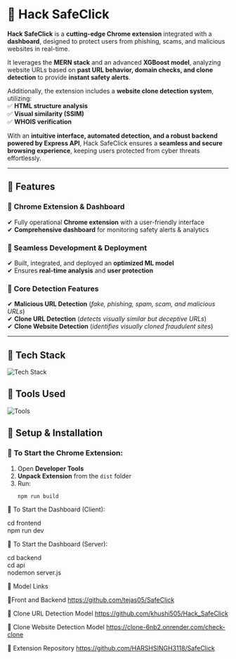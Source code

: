 # 🚀 Hack SafeClick  

**Hack SafeClick** is a **cutting-edge Chrome extension** integrated with a **dashboard**, designed to protect users from phishing, scams, and malicious websites in real-time.  

It leverages the **MERN stack** and an advanced **XGBoost model**, analyzing website URLs based on **past URL behavior, domain checks, and clone detection** to provide **instant safety alerts**.  

Additionally, the extension includes a **website clone detection system**, utilizing:  
✅ **HTML structure analysis**  
✅ **Visual similarity (SSIM)**  
✅ **WHOIS verification**  

With an **intuitive interface, automated detection, and a robust backend powered by Express API**, Hack SafeClick ensures a **seamless and secure browsing experience**, keeping users protected from cyber threats effortlessly.  

---

## 📌 Features  

### 🔹 **Chrome Extension & Dashboard**  
✔ Fully operational **Chrome extension** with a user-friendly interface  
✔ **Comprehensive dashboard** for monitoring safety alerts & analytics  

### 🔹 **Seamless Development & Deployment**  
✔ Built, integrated, and deployed an **optimized ML model**  
✔ Ensures **real-time analysis** and **user protection**  

### 🔹 **Core Detection Features**  
✔ **Malicious URL Detection** (*fake, phishing, spam, scam, and malicious URLs*)  
✔ **Clone URL Detection** (*detects visually similar but deceptive URLs*)  
✔ **Clone Website Detection** (*identifies visually cloned fraudulent sites*)  

---

## 📌 **Tech Stack**  
![Tech Stack](https://raw.githubusercontent.com/YOUR_USERNAME/YOUR_REPOSITORY/main/assets/tech-stack.png)  

## 📌 **Tools Used**  
![Tools](https://raw.githubusercontent.com/YOUR_USERNAME/YOUR_REPOSITORY/main/assets/tools.png)  


## 📌 **Setup & Installation**  

### 🔹 **To Start the Chrome Extension:**  
1. Open **Developer Tools**  
2. **Unpack Extension** from the `dist` folder  
3. Run:  
   ```bash
   npm run build
🔹 To Start the Dashboard (Client):

cd frontend  
npm run dev  

🔹 To Start the Dashboard (Server):

cd backend  
cd api  
nodemon server.js  

📌 Model Links

🔗Front and Backend
https://github.com/tejas05/SafeClick

🔗 Clone URL Detection Model
https://github.com/khushi505/Hack_SafeClick

🔗 Clone Website Detection Model
https://clone-6nb2.onrender.com/check-clone

🔗 Extension Repository
https://github.com/HARSHSINGH3118/SafeClick
